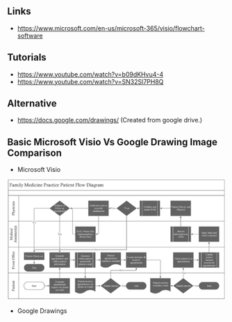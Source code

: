 ## Links
- https://www.microsoft.com/en-us/microsoft-365/visio/flowchart-software

## Tutorials
- https://www.youtube.com/watch?v=b09dKHvu4-4
- https://www.youtube.com/watch?v=SN32Sl7PH8Q

## Alternative
- https://docs.google.com/drawings/ (Created from google drive.)

## Basic Microsoft Visio Vs Google Drawing Image Comparison
- Microsoft Visio


![Microsoft Visio](https://github.com/JordiIctech/Guidelines-and-Tutorials/blob/main/Images/microsoft%20visio.png?raw=true)

- Google Drawings

